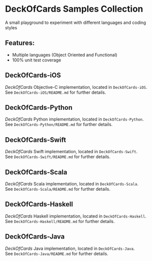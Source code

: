 # DeckOfCards Samples Collection
A small playground to experiment with different languages and coding styles

## Features:
- Multiple languages (Object Oriented and Functional)
- 100% unit test coverage

## DeckOfCards-iOS
*DeckOfCards* Objective-C implementation, located in ```DeckOfCards-iOS```.  
See ```DeckOfCards-iOS/README.md``` for further details.

## DeckOfCards-Python
*DeckOfCards* Python implementation, located in ```DeckOfCards-Python```.  
See ```DeckOfCards-Python/README.md``` for further details.

## DeckOfCards-Swift
*DeckOfCards* Swift implementation, located in ```DeckOfCards-Swift```.  
See ```DeckOfCards-Swift/README.md``` for further details.

## DeckOfCards-Scala
*DeckOfCards* Scala implementation, located in ```DeckOfCards-Scala```.  
See ```DeckOfCards-Scala/README.md``` for further details.

## DeckOfCards-Haskell
*DeckOfCards* Haskell implementation, located in ```DeckOfCards-Haskell```.  
See ```DeckOfCards-Haskell/README.md``` for further details.

## DeckOfCards-Java
*DeckOfCards* Java implementation, located in ```DeckOfCards-Java```.  
See ```DeckOfCards-Java/README.md``` for further details.
